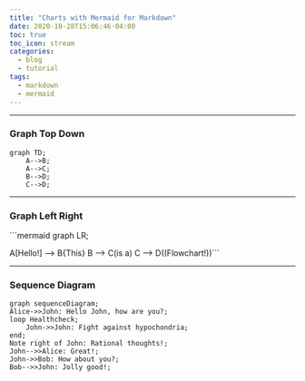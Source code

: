 ```yaml
---
title: "Charts with Mermaid for Markdown"
date: 2020-10-28T15:06:46-04:00
toc: true
toc_icon: stream
categories:
  - blog
  - tutorial
tags:
  - markdown
  - mermaid
---
```




---

### Graph Top Down

```mermaid
graph TD;
    A-->B;
    A-->C;
    B-->D;
    C-->D;
```

---

### Graph Left Right

​```mermaid
  graph LR;

  A[Hello!] --> B{This}
  B --> C(is a)
  C --> D((Flowchart!))
​```

---

### Sequence Diagram

```mermaid
graph sequenceDiagram;
Alice->>John: Hello John, how are you?;
loop Healthcheck;
    John->>John: Fight against hypochondria;
end;
Note right of John: Rational thoughts!;
John-->>Alice: Great!;
John->>Bob: How about you?;
Bob-->>John: Jolly good!;
```